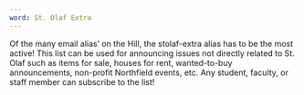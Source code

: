 ```yaml
---
word: St. Olaf Extra
---
```


  Of the many email alias’ on the Hill, the stolaf-extra alias has to be the most active! This list can be used for announcing issues not directly related to St. Olaf such as items for sale, houses for rent, wanted-to-buy announcements, non-profit Northfield events, etc. Any student, faculty, or staff member can subscribe to the list!
